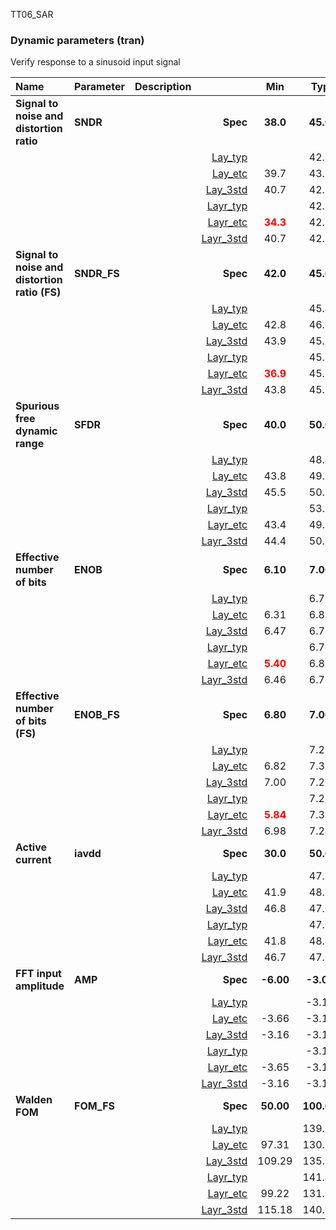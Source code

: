 TT06_SAR

### Dynamic parameters (tran)

Verify response to a sinusoid input signal



|**Name**|**Parameter**|**Description**| |**Min**|**Typ**|**Max**| Unit|
|:---|:---|:---|---:|:---:|:---:|:---:| ---:|
|**Signal to noise and distortion ratio**|**SNDR** | | **Spec**  | **38.0** | **45.0** | **50.0** | **dB** |
| | | |<a href='results/tran_Lay_typical.html'>Lay_typ</a>| | 42.3 |  | |
| | | |<a href='results/tran_Lay_etc.html'>Lay_etc</a>|39.7 | 43.1 | 45.0 | |
| | | |<a href='results/tran_Lay_mc.html'>Lay_3std</a>|40.7 | 42.5 | 44.2 | |
| | | |<a href='results/tran_Layr_typical.html'>Layr_typ</a>| | 42.1 |  | |
| | | |<a href='results/tran_Layr_etc.html'>Layr_etc</a>|<span style='color:red'>**34.3**</span> | 42.9 | 44.5 | |
| | | |<a href='results/tran_Layr_mc.html'>Layr_3std</a>|40.7 | 42.2 | 43.8 | |
|**Signal to noise and distortion ratio (FS)**|**SNDR\_FS** | | **Spec**  | **42.0** | **45.0** | **50.0** | **dB** |
| | | |<a href='results/tran_Lay_typical.html'>Lay_typ</a>| | 45.4 |  | |
| | | |<a href='results/tran_Lay_etc.html'>Lay_etc</a>|42.8 | 46.2 | 47.9 | |
| | | |<a href='results/tran_Lay_mc.html'>Lay_3std</a>|43.9 | 45.6 | 47.4 | |
| | | |<a href='results/tran_Layr_typical.html'>Layr_typ</a>| | 45.3 |  | |
| | | |<a href='results/tran_Layr_etc.html'>Layr_etc</a>|<span style='color:red'>**36.9**</span> | 45.9 | 47.7 | |
| | | |<a href='results/tran_Layr_mc.html'>Layr_3std</a>|43.8 | 45.3 | 46.9 | |
|**Spurious free dynamic range**|**SFDR** | | **Spec**  | **40.0** | **50.0** | **70.0** | **dBc** |
| | | |<a href='results/tran_Lay_typical.html'>Lay_typ</a>| | 48.4 |  | |
| | | |<a href='results/tran_Lay_etc.html'>Lay_etc</a>|43.8 | 49.6 | 53.0 | |
| | | |<a href='results/tran_Lay_mc.html'>Lay_3std</a>|45.5 | 50.8 | 56.1 | |
| | | |<a href='results/tran_Layr_typical.html'>Layr_typ</a>| | 53.1 |  | |
| | | |<a href='results/tran_Layr_etc.html'>Layr_etc</a>|43.4 | 49.2 | 52.8 | |
| | | |<a href='results/tran_Layr_mc.html'>Layr_3std</a>|44.4 | 50.8 | 57.3 | |
|**Effective number of bits**|**ENOB** | | **Spec**  | **6.10** | **7.00** | **7.90** | **bits** |
| | | |<a href='results/tran_Lay_typical.html'>Lay_typ</a>| | 6.73 |  | |
| | | |<a href='results/tran_Lay_etc.html'>Lay_etc</a>|6.31 | 6.87 | 7.19 | |
| | | |<a href='results/tran_Lay_mc.html'>Lay_3std</a>|6.47 | 6.76 | 7.05 | |
| | | |<a href='results/tran_Layr_typical.html'>Layr_typ</a>| | 6.71 |  | |
| | | |<a href='results/tran_Layr_etc.html'>Layr_etc</a>|<span style='color:red'>**5.40**</span> | 6.83 | 7.10 | |
| | | |<a href='results/tran_Layr_mc.html'>Layr_3std</a>|6.46 | 6.72 | 6.98 | |
|**Effective number of bits (FS)**|**ENOB\_FS** | | **Spec**  | **6.80** | **7.00** | **7.90** | **bits** |
| | | |<a href='results/tran_Lay_typical.html'>Lay_typ</a>| | 7.25 |  | |
| | | |<a href='results/tran_Lay_etc.html'>Lay_etc</a>|6.82 | 7.38 | 7.67 | |
| | | |<a href='results/tran_Lay_mc.html'>Lay_3std</a>|7.00 | 7.28 | 7.57 | |
| | | |<a href='results/tran_Layr_typical.html'>Layr_typ</a>| | 7.23 |  | |
| | | |<a href='results/tran_Layr_etc.html'>Layr_etc</a>|<span style='color:red'>**5.84**</span> | 7.33 | 7.63 | |
| | | |<a href='results/tran_Layr_mc.html'>Layr_3std</a>|6.98 | 7.24 | 7.50 | |
|**Active current**|**iavdd** | | **Spec**  | **30.0** | **50.0** | **70.0** | **uA** |
| | | |<a href='results/tran_Lay_typical.html'>Lay_typ</a>| | 47.0 |  | |
| | | |<a href='results/tran_Lay_etc.html'>Lay_etc</a>|41.9 | 48.5 | 67.7 | |
| | | |<a href='results/tran_Lay_mc.html'>Lay_3std</a>|46.8 | 47.0 | 47.2 | |
| | | |<a href='results/tran_Layr_typical.html'>Layr_typ</a>| | 47.0 |  | |
| | | |<a href='results/tran_Layr_etc.html'>Layr_etc</a>|41.8 | 48.5 | 67.7 | |
| | | |<a href='results/tran_Layr_mc.html'>Layr_3std</a>|46.7 | 47.0 | 47.3 | |
|**FFT input amplitude**|**AMP** | | **Spec**  | **-6.00** | **-3.00** | **-0.20** | **dB** |
| | | |<a href='results/tran_Lay_typical.html'>Lay_typ</a>| | -3.13 |  | |
| | | |<a href='results/tran_Lay_etc.html'>Lay_etc</a>|-3.66 | -3.13 | -2.56 | |
| | | |<a href='results/tran_Lay_mc.html'>Lay_3std</a>|-3.16 | -3.14 | -3.12 | |
| | | |<a href='results/tran_Layr_typical.html'>Layr_typ</a>| | -3.13 |  | |
| | | |<a href='results/tran_Layr_etc.html'>Layr_etc</a>|-3.65 | -3.12 | -2.55 | |
| | | |<a href='results/tran_Layr_mc.html'>Layr_3std</a>|-3.16 | -3.14 | -3.12 | |
|**Walden FOM**|**FOM\_FS** | | **Spec**  | **50.00** | **100.00** | **200.00** | **fJ/step** |
| | | |<a href='results/tran_Lay_typical.html'>Lay_typ</a>| | 139.34 |  | |
| | | |<a href='results/tran_Lay_etc.html'>Lay_etc</a>|97.31 | 130.39 | <span style='color:red'>**219.91**</span> | |
| | | |<a href='results/tran_Lay_mc.html'>Lay_3std</a>|109.29 | 135.95 | 162.60 | |
| | | |<a href='results/tran_Layr_typical.html'>Layr_typ</a>| | 141.40 |  | |
| | | |<a href='results/tran_Layr_etc.html'>Layr_etc</a>|99.22 | 131.96 | <span style='color:red'>**320.97**</span> | |
| | | |<a href='results/tran_Layr_mc.html'>Layr_3std</a>|115.18 | 140.07 | 164.97 | |

